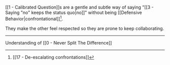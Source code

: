  [[1 - Calibrated Question]]s are a gentle and subtle way of saying "[[3 - Saying "no" keeps the status quo|no]]" without being [[Defensive Behavior|confrontational]][^1].

They make the other feel respected so they are prone to keep collaborating.

---

Understanding of [[0 - Never Split The Difference]]

[^1]: [[17 - De-escalating confrontations]]
